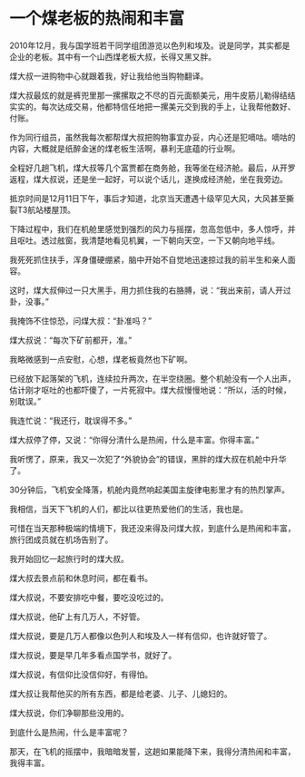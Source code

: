 # 一个煤老板的热闹和丰富

2010年12月，我与国学班若干同学组团游览以色列和埃及。说是同学，其实都是企业的老板。其中有一个山西煤老板大叔，长得又黑又胖。 

煤大叔一进购物中心就跟着我，好让我给他当购物翻译。 

煤大叔最炫的就是裤兜里那一摞摞取之不尽的百元面额美元，用牛皮筋儿勒得结结实实的。每次达成交易，他都特信任地把一摞美元交到我的手上，让我帮他数好、付账。 

作为同行组员，虽然我每次都帮煤大叔把购物事宜办妥，内心还是犯嘀咕。嘀咕的内容，大概就是纸醉金迷的煤老板生活啊，暴利无底蕴的行业啊。 

全程好几趟飞机，煤大叔等几个富贾都在商务舱，我等坐在经济舱。最后，从开罗返程，煤大叔说，还是坐一起好，可以说个话儿，遂换成经济舱，坐在我旁边。 

抵京时间是12月11日下午，事后才知道，北京当天遭遇十级罕见大风，大风甚至撕裂T3航站楼屋顶。 

下降过程中，我们在机舱里感觉到强烈的风力与摇摆，忽高忽低中，多人惊呼，并且呕吐。透过舷窗，我清楚地看见机翼，一下朝向天空，一下又朝向地平线。 

我死死抓住扶手，浑身僵硬绷紧，脑中开始不自觉地迅速掠过我的前半生和亲人面容。 

这时，煤大叔伸过一只大黑手，用力抓住我的右胳膊，说：“我出来前，请人开过卦，没事。” 

我掩饰不住惊恐，问煤大叔：“卦准吗？” 

煤大叔说：“每次下矿前都开，准。” 

我略微感到一点安慰，心想，煤老板竟然也下矿啊。 

已经放下起落架的飞机，连续拉升两次，在半空绕圈。整个机舱没有一个人出声，估计刚才呕吐的也都吓傻了，一片死寂中。煤大叔慢慢地说：“所以，活的时候，别耽误。” 

我连忙说：“我还行，耽误得不多。” 

煤大叔停了停，又说：“你得分清什么是热闹，什么是丰富。你得丰富。” 

我听愣了，原来，我又一次犯了“外貌协会”的错误，黑胖的煤大叔在机舱中升华了。 

30分钟后，飞机安全降落，机舱内竟然响起美国主旋律电影里才有的热烈掌声。 

我相信，当天下飞机的人们，都比以往更热爱他们的生活，我也是。 

可惜在当天那种极端的情境下，我还没来得及问煤大叔，到底什么是热闹和丰富，旅行团成员就在机场告别了。 

我开始回忆一起旅行时的煤大叔。 

煤大叔去景点前和休息时间，都在看书。 

煤大叔说，不要安排吃中餐，要吃没吃过的。 

煤大叔说，他矿上有几万人，不好管。 

煤大叔说，要是几万人都像以色列人和埃及人一样有信仰，也许就好管了。 

煤大叔说，要是早几年多看点国学书，就好了。 

煤大叔说，有信仰比没信仰好，有得怕。 

煤大叔让我帮他买的所有东西，都是给老婆、儿子、儿媳妇的。 

煤大叔说，你们净聊那些没用的。 

到底什么是热闹，什么是丰富呢？ 

那天，在飞机的摇摆中，我暗暗发誓，这趟如果能降下来，我得分清热闹和丰富，我得丰富。